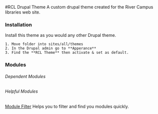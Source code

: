 #RCL Drupal Theme
A custom drupal theme created for the River Campus libraries web site.

### Installation
Install this theme as you would any other Drupal theme.
```
1. Move folder into sites/all/themes
2. In the Drupal admin go to **Apperance**
3. Find the **RCL Theme** then activate & set as default.
```


### Modules
###### Dependent Modules

###### Helpful Modules
[Module Filter](https://www.drupal.org/project/module_filter) Helps you to filter and find you modules quickly.
